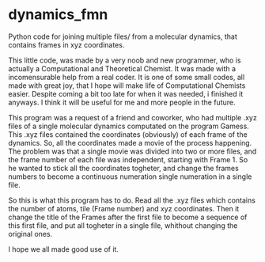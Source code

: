 # dynamics_fmn
Python code for joining multiple files/ from a molecular dynamics, that contains frames in xyz coordinates.

  This little code, was made by a very noob and new programmer, who is actually a Computational and Theoretical Chemist.
It was made with a incomensurable help from a real coder. It is one of some small codes, all made with great joy, that I
hope will make life of Computational Chemists easier. Despite coming a bit too late for when it was needed, i finished it anyways.
I think it will be useful for me and more people in the future.

  This program was a request of a friend and coworker, who had multiple .xyz files of a single molecular dynamics computated on
the program Gamess. This .xyz files contained the coordinates (obviously) of each frame of the dynamics. So, all the coordinates
made a movie of the process happening. The problem was that a single movie was divided into two or more files, and the frame number
of each file was independent, starting with Frame 1. So he wanted to stick all the coordinates togheter, and change the frames
numbers to become a continuous numeration single numeration in a single file.

  So this is what this program has to do. Read all the .xyz files which contains the number of atoms, tile (Frame number) and xyz
coordinates. Then it change the title of the Frames after the first file to become a sequence of this first file, and put all
togheter in a single file, whithout changing the original ones.

  I hope we all made good use of it.
